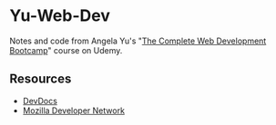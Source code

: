 # Yu-Web-Dev

Notes and code from Angela Yu's "[The Complete Web Development Bootcamp](https://www.udemy.com/the-complete-web-development-bootcamp/)" course on Udemy. 

## Resources

* [DevDocs](https://devdocs.io)<br>
* [Mozilla Developer Network](https://developer.mozilla.org/en-US/)
